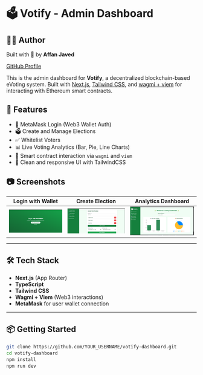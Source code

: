 # 🗳️ Votify - Admin Dashboard

## 👨‍💻 Author

Built with 💚 by **Affan Javed**

[GitHub Profile](https://github.com/afanjaved)

This is the admin dashboard for **Votify**, a decentralized blockchain-based eVoting system. Built with [Next.js](https://nextjs.org), [Tailwind CSS](https://tailwindcss.com), and [wagmi + viem](https://wagmi.sh) for interacting with Ethereum smart contracts.

## 🚀 Features

- 🔐 MetaMask Login (Web3 Wallet Auth)
- 🗳️ Create and Manage Elections
- ✅ Whitelist Voters
- 📊 Live Voting Analytics (Bar, Pie, Line Charts)
- 🧠 Smart contract interaction via `wagmi` and `viem`
- 📱 Clean and responsive UI with TailwindCSS

## 📷 Screenshots

| Login with Wallet | Create Election | Analytics Dashboard |
|-------------------|------------------|----------------------|
| ![Login](./public/screenshots/login.png) | ![Create](./public/screenshots/create-election.jpg) | ![Dashboard](./public/screenshots/dashboard.png) |

---

## 🛠️ Tech Stack

- **Next.js** (App Router)
- **TypeScript**
- **Tailwind CSS**
- **Wagmi + Viem** (Web3 interactions)
- **MetaMask** for user wallet connection

---

## 📦 Getting Started

```bash
git clone https://github.com/YOUR_USERNAME/votify-dashboard.git
cd votify-dashboard
npm install
npm run dev

